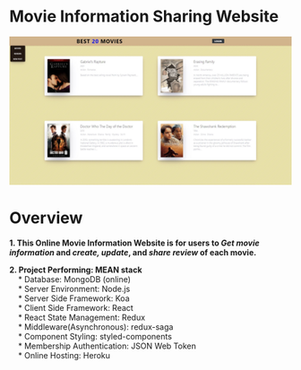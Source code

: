 # Movie Information Sharing Website

![Movie Information Sharing](react.JPG)

# Overview

**1. This Online Movie Information Website is for users to *Get movie information* and *create, update*, and *share review* of each movie.**

**2. Project Performing: MEAN stack**  
&nbsp; &nbsp; * Database:			        MongoDB (online) <br />
&nbsp; &nbsp; * Server Environment: 		Node.js <br />
&nbsp; &nbsp; * Server Side Framework: 	    Koa <br />
&nbsp; &nbsp; * Client Side Framework: 	    React <br />
&nbsp; &nbsp; * React State Management:     Redux <br />
&nbsp; &nbsp; * Middleware(Asynchronous):   redux-saga <br />
&nbsp; &nbsp; * Component Styling:     		styled-components <br />
&nbsp; &nbsp; * Membership Authentication:  JSON Web Token <br />
&nbsp; &nbsp; * Online Hosting: 			Heroku <br />


